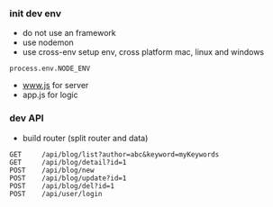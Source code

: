 ### init dev env
- do not use an framework
- use nodemon
- use cross-env setup env, cross platform mac, linux and windows
```
process.env.NODE_ENV
```
- www.js for server
- app.js for logic
### dev API
- build router (split router and data)
```
GET     /api/blog/list?author=abc&keyword=myKeywords  
GET     /api/blog/detail?id=1
POST    /api/blog/new
POST    /api/blog/update?id=1
POST    /api/blog/del?id=1
POST    /api/user/login
```